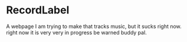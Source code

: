 # RecordLabel
A webpage I am trying to make that tracks music, but it sucks right now.
right now it is very very in progress be warned buddy pal.
